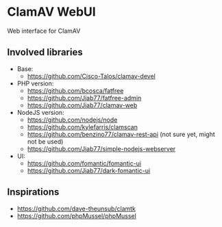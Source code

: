 # ClamAV WebUI

Web interface for ClamAV

## Involved libraries

* Base:
  * https://github.com/Cisco-Talos/clamav-devel
* PHP version:
  * https://github.com/bcosca/fatfree
  * https://github.com/Jiab77/fatfree-admin
  * https://github.com/Jiab77/clamav-web
* NodeJS version:
  * https://github.com/nodejs/node
  * https://github.com/kylefarris/clamscan
  * https://github.com/benzino77/clamav-rest-api (not sure yet, might not be used)
  * https://github.com/Jiab77/simple-nodejs-webserver
* UI:
  * https://github.com/fomantic/fomantic-ui
  * https://github.com/Jiab77/dark-fomantic-ui

## Inspirations

* https://github.com/dave-theunsub/clamtk
* https://github.com/phpMussel/phpMussel
